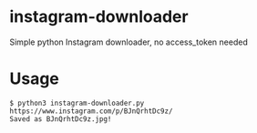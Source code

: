 # instagram-downloader
Simple python Instagram downloader, no access_token needed

# Usage
```
$ python3 instagram-downloader.py https://www.instagram.com/p/BJnQrhtDc9z/
Saved as BJnQrhtDc9z.jpg!
```
